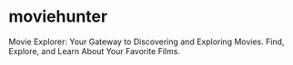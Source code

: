 # moviehunter
Movie Explorer: Your Gateway to Discovering and Exploring Movies. Find, Explore, and Learn About Your Favorite Films.
